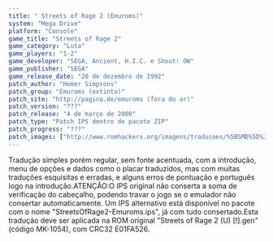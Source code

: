 ```yaml
---
title: " Streets of Rage 2 (Emuroms)"
system: "Mega Drive"
platform: "Console"
game_title: "Streets of Rage 2"
game_category: "Luta"
game_players: "1-2"
game_developer: "SEGA, Ancient, H.I.C. e Shout! OW"
game_publisher: "SEGA"
game_release_date: "20 de dezembro de 1992"
patch_author: "Homer Simpsons"
patch_group: "Emuroms (extinto)"
patch_site: "http://pagina.de/emuroms (fora do ar)"
patch_version: "???"
patch_release: "4 de março de 2000"
patch_type: "Patch IPS dentro de pacote ZIP"
patch_progress: "???"
patch_images: ["http://www.romhackers.org/imagens/traducoes/%5BSMD%5D%20Streets%20of%20Rage%202%20-%20Emuroms%20-%201.png","http://www.romhackers.org/imagens/traducoes/%5BSMD%5D%20Streets%20of%20Rage%202%20-%20Emuroms%20-%202.png","http://www.romhackers.org/imagens/traducoes/%5BSMD%5D%20Streets%20of%20Rage%202%20-%20Emuroms%20-%203.png"]
---
```

Tradução simples porém regular, sem fonte acentuada, com a introdução, menu de opções e dados como o placar traduzidos, mas com muitas traduções esquisitas e erradas, e alguns erros de pontuação e português logo na introdução.ATENÇÃO:O IPS original não conserta a soma de verificação do cabeçalho, podendo travar o jogo se o emulador não consertar automaticamente. Um IPS alternativo está disponível no pacote com o nome "StreetsOfRage2-Emuroms.ips", já com tudo consertado.Esta tradução deve ser aplicada na ROM original "Streets of Rage 2 (U) [!].gen" (código MK-1054), com CRC32 E01FA526.